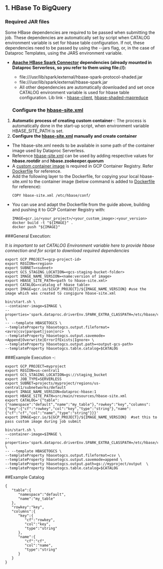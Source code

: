 ## 1. HBase To BigQuery
### Required JAR files

Some HBase dependencies are required to be passed when submitting the job. These dependencies are automatically set by script when CATALOG environment variable is set for hbase table configuration. If not, 
these dependencies need to be passed by using the --jars flag, or, in the case of Dataproc Templates, using the JARS environment variable. 
- **[Apache HBase Spark Connector](https://mvnrepository.com/artifact/org.apache.hbase.connectors.spark/hbase-spark) dependencies (already mounted in Dataproc Serverless, so you refer to them using file://):**
    - file:///usr/lib/spark/external/hbase-spark-protocol-shaded.jar
    - file:///usr/lib/spark/external/hbase-spark.jar
    - All other dependencies are automatically downloaded and set once CATALOG environment variable is used for hbase table configuration. Lib link - [hbase-client](https://repo1.maven.org/maven2/org/apache/hbase/hbase-client/2.4.12/hbase-client-2.4.12.jar), [hbase-shaded-mapreduce](https://repo1.maven.org/maven2/org/apache/hbase/hbase-shaded-mapreduce/2.4.12/hbase-shaded-mapreduce-2.4.12.jar)
    
  ### Configure the [hbase-site.xml](./hbase-site.xml)
    
    
1) **Automatic process of creating custom container**-: The process is automatically done in the start-up script, when environment variable HBASE_SITE_PATH is set.
2) **Configure the [hbase-site.xml](./hbase-site.xml) manually and create container**
  - The hbase-site.xml needs to be available in some path of the container image used by Dataproc Serverless.
  - Reference [hbase-site.xml](./hbase-site.xml) can be used by adding respective values for **hbase.rootdir** and **hbase.zookeeper.quorum**
  - A [custom container image](https://cloud.google.com/dataproc-serverless/docs/guides/custom-containers#submit_a_spark_batch_workload_using_a_custom_container_image) is required in GCP Container Registry. Refer [Dockerfile](./Dockerfile) for reference.
  - Add the following layer to the Dockerfile, for copying your local hbase-site.xml to the container image (below command is added to [Dockerfile](./Dockerfile) for reference):
    ```
    COPY hbase-site.xml /etc/hbase/conf/
    ```
  - You can use and adapt the Dockerfile from the guide above, building and pushing it to GCP Container Registry with:
    ```
    IMAGE=gcr.io/<your_project>/<your_custom_image>:<your_version>
    docker build -t "${IMAGE}" .
    docker push "${IMAGE}"
    ```
###General Execution:

*It is important to set CATALOG Environment variable here to provide hbase connection and for script to download required dependencies*
```
export GCP_PROJECT=<gcp-project-id>
export REGION=<region>
export SUBNET=<subnet>
export GCS_STAGING_LOCATION=<gcs-staging-bucket-folder>
export IMAGE_NAME_VERSION=<name:version of image>
export HBASE_SITE_PATH=<path to hbase-site.xml>
export CATALOG=<catalog of hbase table>
export IMAGE=gcr.io/${GCP_PROJECT}/${IMAGE_NAME_VERSION} #use the image which was created to congigure hbase-site.xml

bin/start.sh \
--container-image=$IMAGE \
--properties='spark.dataproc.driverEnv.SPARK_EXTRA_CLASSPATH=/etc/hbase/conf/'  \
-- --template HBASETOGCS \
--templateProperty hbasetogcs.output.fileformat=<avro|csv|parquet|json|orc>  \
--templateProperty hbasetogcs.output.savemode=<Append|Overwrite|ErrorIfExists|Ignore> \
--templateProperty hbasetogcs.output.path=<output-gcs-path>
--templateProperty hbasetogcs.table.catalog=$CATALOG
```
###Example Execution -:
```
export GCP_PROJECT=myproject
export REGION=us-central1
export GCS_STAGING_LOCATION=gs://staging_bucket
export JOB_TYPE=SERVERLESS 
export SUBNET=projects/myproject/regions/us-central1/subnetworks/default
export IMAGE_NAME_VERSION=dataproc-hbase:1
export HBASE_SITE_PATH=src/main/resources/hbase-site.xml
export CATALOG='{"table":{"namespace":"default","name":"my_table"},"rowkey":"key","columns":{"key":{"cf":"rowkey","col":"key","type":"string"},"name":{"cf":"cf","col":"name","type":"string"}}}'
export IMAGE=gcr.io/${GCP_PROJECT}/${IMAGE_NAME_VERSION}  #set this to pass custom image during job submit

bin/start.sh \
--container-image=$IMAGE \
--properties='spark.dataproc.driverEnv.SPARK_EXTRA_CLASSPATH=/etc/hbase/conf/'  \
-- --template HBASETOGCS \
--templateProperty hbasetogcs.output.fileformat=csv \
--templateProperty hbasetogcs.output.savemode=append \
--templateProperty hbasetogcs.output.path=gs://myproject/output  \
--templateProperty hbasetogcs.table.catalog=$CATALOG
```

##Example Catalog
```
{
   "table":{
      "namespace":"default",
      "name":"my_table"
   },
   "rowkey":"key",
   "columns":{
      "key":{
         "cf":"rowkey",
         "col":"key",
         "type":"string"
      },
      "name":{
         "cf":"cf",
         "col":"name",
         "type":"string"
      }
   }
}
```
